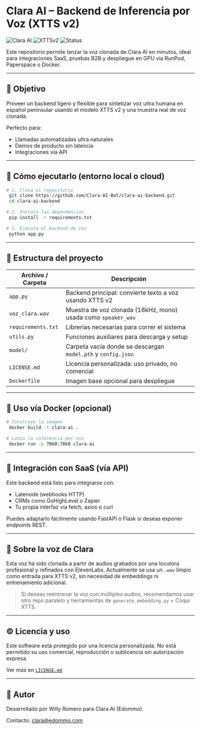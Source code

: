 # Clara AI – Backend de Inferencia por Voz (XTTS v2)

![Clara AI](https://img.shields.io/badge/voz-ultra%20natural-brightgreen)
![XTTSv2](https://img.shields.io/badge/modelo-XTTSv2-blue)
![Status](https://img.shields.io/badge/estado-produccion-orange)

Este repositorio permite lanzar la voz clonada de Clara AI en minutos, ideal para integraciones SaaS, pruebas B2B y despliegue en GPU vía RunPod, Paperspace o Docker.

---

## 🌟 Objetivo

Proveer un backend ligero y flexible para sintetizar voz ultra humana en español peninsular usando el modelo XTTS v2 y una muestra real de voz clonada.

Perfecto para:
- Llamadas automatizadas ultra naturales
- Demos de producto sin latencia
- Integraciones vía API

---

## 🚀 Cómo ejecutarlo (entorno local o cloud)

```bash
# 1. Clona el repositorio
 git clone https://github.com/Clara-AI-Bot/clara-ai-backend.git
 cd clara-ai-backend

# 2. Instala las dependencias
 pip install -r requirements.txt

# 3. Ejecuta el backend de voz
 python app.py
```

---

## 🔧 Estructura del proyecto

| Archivo / Carpeta      | Descripción |
|------------------------|-------------|
| `app.py`               | Backend principal: convierte texto a voz usando XTTS v2 |
| `voz_clara.wav`        | Muestra de voz clonada (16kHz, mono) usada como `speaker_wav` |
| `requirements.txt`     | Librerías necesarias para correr el sistema |
| `utils.py`             | Funciones auxiliares para descarga y setup |
| `model/`               | Carpeta vacía donde se descargan `model.pth` y `config.json` |
| `LICENSE.md`           | Licencia personalizada: uso privado, no comercial |
| `Dockerfile`           | Imagen base opcional para despliegue |

---

## 💪 Uso vía Docker (opcional)

```bash
# Construye la imagen
 docker build -t clara-ai .

# Lanza la inferencia por voz
 docker run -p 7860:7860 clara-ai
```

---

## 🤝 Integración con SaaS (vía API)

Este backend está listo para integrarse con:
- Latenode (webhooks HTTP)
- CRMs como GoHighLevel o Zapier
- Tu propia interfaz vía fetch, axios o curl

Puedes adaptarlo fácilmente usando FastAPI o Flask si deseas exponer endpoints REST.

---

## 🎤 Sobre la voz de Clara

Esta voz ha sido clonada a partir de audios grabados por una locutora profesional y refinados con ElevenLabs. Actualmente se usa un `.wav` limpio como entrada para XTTS v2, sin necesidad de embeddings ni entrenamiento adicional.

> Si deseas reentrenar la voz con múltiples audios, recomendamos usar otro repo paralelo y herramientas de `generate_embedding.py` + Coqui XTTS.

---

## © Licencia y uso

Este software está protegido por una licencia personalizada. No está permitido su uso comercial, reproducción o sublicencia sin autorización expresa.

Ver más en [`LICENSE.md`](./LICENSE.md)

---

## 🧱 Autor

Desarrollado por Willy Romero para Clara AI (Edommo).

Contacto: clara@edommo.com

